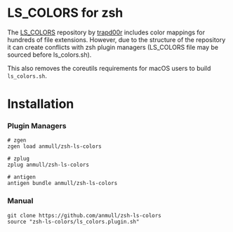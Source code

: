 # LS_COLORS for zsh

The [LS_COLORS](https://github.com/trapd00r/LS_COLORS) repository by [trapd00r](https://github.com/trapd00r) includes color mappings for hundreds of file extensions. However, due to the structure of the repository it can create conflicts with zsh plugin managers (LS_COLORS file may be sourced before ls_colors.sh).

This also removes the coreutils requirements for macOS users to build `ls_colors.sh`.

# Installation

### Plugin Managers

```
# zgen
zgen load anmull/zsh-ls-colors

# zplug
zplug anmull/zsh-ls-colors

# antigen
antigen bundle anmull/zsh-ls-colors
```

### Manual

```
git clone https://github.com/anmull/zsh-ls-colors
source "zsh-ls-colors/ls_colors.plugin.sh"
```
